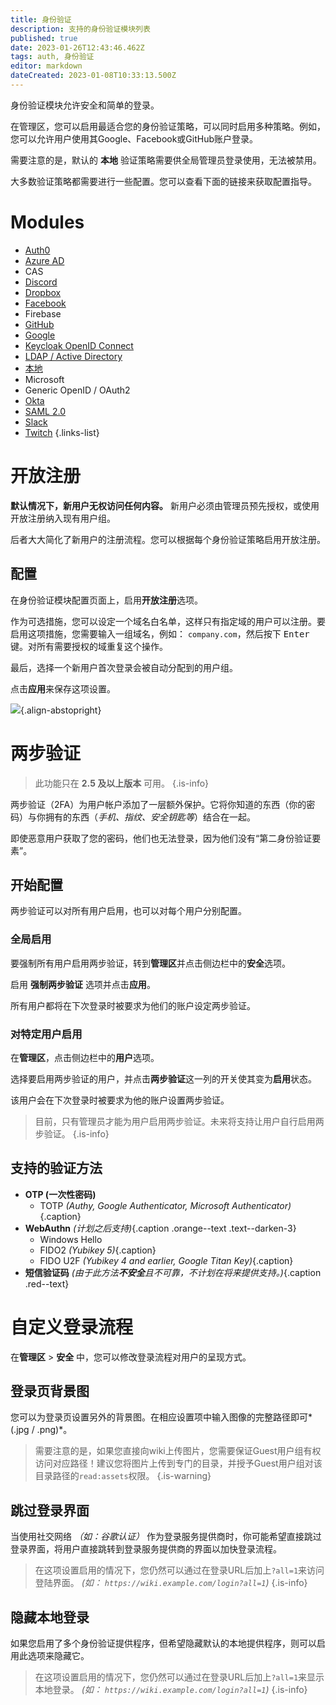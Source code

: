```yaml
---
title: 身份验证
description: 支持的身份验证模块列表
published: true
date: 2023-01-26T12:43:46.462Z
tags: auth, 身份验证
editor: markdown
dateCreated: 2023-01-08T10:33:13.500Z
---
```


身份验证模块允许安全和简单的登录。

在管理区，您可以启用最适合您的身份验证策略，可以同时启用多种策略。例如，您可以允许用户使用其Google、Facebook或GitHub账户登录。

需要注意的是，默认的 **本地** 验证策略需要供全局管理员登录使用，无法被禁用。

大多数验证策略都需要进行一些配置。您可以查看下面的链接来获取配置指导。

# Modules

- [Auth0](/auth/auth0)
- [Azure AD](/auth/azure)
- CAS
- [Discord](/auth/discord)
- [Dropbox](/auth/dropbox)
- [Facebook](/auth/facebook)
- Firebase
- [GitHub](/auth/github)
- [Google](/auth/google)
- [Keycloak OpenID Connect](/auth/keycloak)
- [LDAP / Active Directory](/auth/ldap)
- [本地](/auth/local)
- Microsoft
- Generic OpenID / OAuth2
- [Okta](/auth/okta)
- [SAML 2.0](/auth/saml)
- [Slack](/auth/slack)
- [Twitch](/auth/twitch)
{.links-list}

# 开放注册

**默认情况下，新用户无权访问任何内容。** 新用户必须由管理员预先授权，或使用开放注册纳入现有用户组。

后者大大简化了新用户的注册流程。您可以根据每个身份验证策略启用开放注册。

## 配置

在身份验证模块配置页面上，启用**开放注册**选项。

作为可选措施，您可以设定一个域名白名单，这样只有指定域的用户可以注册。要启用这项措施，您需要输入一组域名，例如： `company.com`，然后按下 <kbd>Enter</kbd> 键。对所有需要授权的域重复这个操作。

最后，选择一个新用户首次登录会被自动分配到的用户组。

点击**应用**来保存这项设置。

![](https://a.icons8.com/dhhZkYZk/0ICOP9/svg.svg){.align-abstopright}

# 两步验证

> 此功能只在 **2.5 及以上版本** 可用。
{.is-info}

两步验证（2FA）为用户帐户添加了一层额外保护。它将你知道的东西（你的密码）与你拥有的东西（*手机、指纹、安全钥匙等*）结合在一起。

即使恶意用户获取了您的密码，他们也无法登录，因为他们没有“第二身份验证要素”。

## 开始配置

两步验证可以对所有用户启用，也可以对每个用户分别配置。

### 全局启用

要强制所有用户启用两步验证，转到**管理区**并点击侧边栏中的**安全**选项。

启用 **强制两步验证** 选项并点击**应用**。

所有用户都将在下次登录时被要求为他们的账户设定两步验证。

### 对特定用户启用

在**管理区**，点击侧边栏中的**用户**选项。

选择要启用两步验证的用户，并点击**两步验证**这一列的开关使其变为**启用**状态。

该用户会在下次登录时被要求为他的账户设置两步验证。

> 目前，只有管理员才能为用户启用两步验证。未来将支持让用户自行启用两步验证。
{.is-info}

## 支持的验证方法

- **OTP (一次性密码)** <i class="mdi mdi-check green--text"></i>
	- TOTP *(Authy, Google Authenticator, Microsoft Authenticator)*{.caption} <i class="mdi mdi-check green--text"></i>
- **WebAuthn** <i class="mdi mdi-clock-outline orange--text"></i> *(计划之后支持)*{.caption .orange--text .text--darken-3}
	- Windows Hello
  - FIDO2 *(Yubikey 5)*{.caption}
  - FIDO U2F *(Yubikey 4 and earlier, Google Titan Key)*{.caption}
- **短信验证码** <i class="mdi mdi-close red--text"></i> *(由于此方法**不安全**且不可靠，不计划在将来提供支持。)*{.caption .red--text}

# 自定义登录流程

在**管理区** > **安全** 中，您可以修改登录流程对用户的呈现方式。

## 登录页背景图

您可以为登录页设置另外的背景图。在相应设置项中输入图像的完整路径即可*(.jpg / .png)*。

> 需要注意的是，如果您直接向wiki上传图片，您需要保证Guest用户组有权访问对应路径！建议您将图片上传到专门的目录，并授予Guest用户组对该目录路径的`read:assets`权限。
{.is-warning}

## 跳过登录界面

当使用社交网络 *（如：谷歌认证）* 作为登录服务提供商时，你可能希望直接跳过登录界面，将用户直接跳转到登录服务提供商的界面以加快登录流程。

> 在这项设置启用的情况下，您仍然可以通过在登录URL后加上`?all=1`来访问登陆界面。 *(如： `https://wiki.example.com/login?all=1`)*
{.is-info}

## 隐藏本地登录

如果您启用了多个身份验证提供程序，但希望隐藏默认的本地提供程序，则可以启用此选项来隐藏它。

> 在这项设置启用的情况下，您仍然可以通过在登录URL后加上`?all=1`来显示本地登录。 *(如： `https://wiki.example.com/login?all=1`)*
{.is-info}
